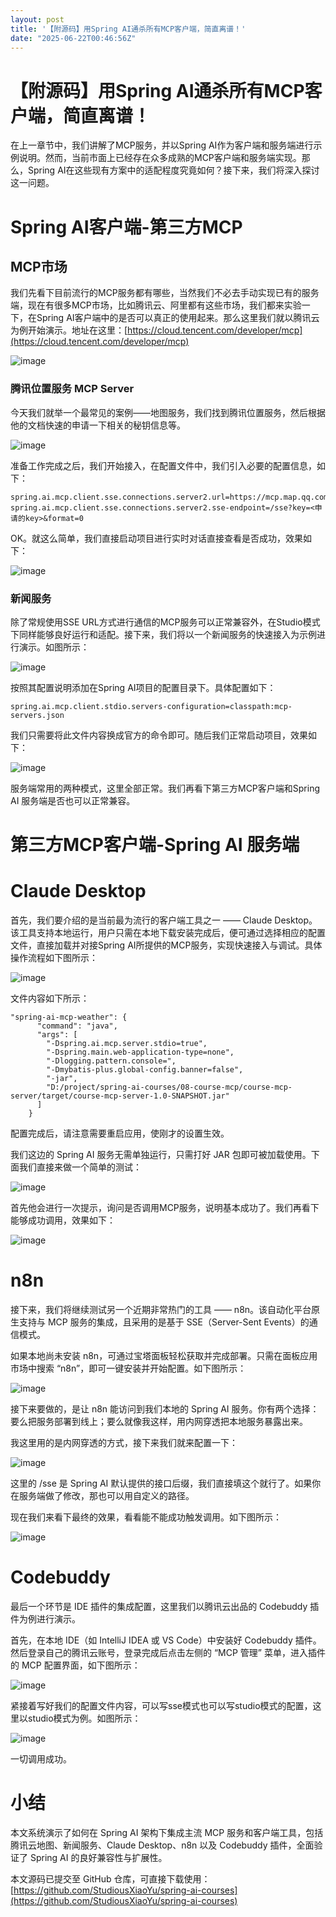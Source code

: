 ```yaml
---
layout: post
title: '【附源码】用Spring AI通杀所有MCP客户端，简直离谱！'
date: "2025-06-22T00:46:56Z"
---
```

【附源码】用Spring AI通杀所有MCP客户端，简直离谱！
===============================

在上一章节中，我们讲解了MCP服务，并以Spring AI作为客户端和服务端进行示例说明。然而，当前市面上已经存在众多成熟的MCP客户端和服务端实现。那么，Spring AI在这些现有方案中的适配程度究竟如何？接下来，我们将深入探讨这一问题。

Spring AI客户端-第三方MCP
===================

MCP市场
-----

我们先看下目前流行的MCP服务都有哪些，当然我们不必去手动实现已有的服务端，现在有很多MCP市场，比如腾讯云、阿里都有这些市场，我们都来实验一下，在Spring AI客户端中的是否可以真正的使用起来。那么这里我们就以腾讯云为例开始演示。地址在这里：[https://cloud.tencent.com/developer/mcp](https://cloud.tencent.com/developer/mcp)

![image](https://img2024.cnblogs.com/blog/1423484/202506/1423484-20250620173559062-1724056143.png)

### 腾讯位置服务 MCP Server

今天我们就举一个最常见的案例——地图服务，我们找到腾讯位置服务，然后根据他的文档快速的申请一下相关的秘钥信息等。

![image](https://img2024.cnblogs.com/blog/1423484/202506/1423484-20250620173603966-1437566100.png)

准备工作完成之后，我们开始接入，在配置文件中，我们引入必要的配置信息，如下：

    spring.ai.mcp.client.sse.connections.server2.url=https://mcp.map.qq.com
    spring.ai.mcp.client.sse.connections.server2.sse-endpoint=/sse?key=<申请的key>&format=0
    

OK。就这么简单，我们直接启动项目进行实时对话直接查看是否成功，效果如下：

![image](https://img2024.cnblogs.com/blog/1423484/202506/1423484-20250620173609108-827496189.png)

### 新闻服务

除了常规使用SSE URL方式进行通信的MCP服务可以正常兼容外，在Studio模式下同样能够良好运行和适配。接下来，我们将以一个新闻服务的快速接入为示例进行演示。如图所示：

![image](https://img2024.cnblogs.com/blog/1423484/202506/1423484-20250620173613313-866641242.png)

按照其配置说明添加在Spring AI项目的配置目录下。具体配置如下：

    spring.ai.mcp.client.stdio.servers-configuration=classpath:mcp-servers.json
    

我们只需要将此文件内容换成官方的命令即可。随后我们正常启动项目，效果如下：

![image](https://img2024.cnblogs.com/blog/1423484/202506/1423484-20250620173618913-286281539.png)

服务端常用的两种模式，这里全部正常。我们再看下第三方MCP客户端和Spring AI 服务端是否也可以正常兼容。

第三方MCP客户端-Spring AI 服务端
=======================

Claude Desktop
==============

首先，我们要介绍的是当前最为流行的客户端工具之一 —— Claude Desktop。该工具支持本地运行，用户只需在本地下载安装完成后，便可通过选择相应的配置文件，直接加载并对接Spring AI所提供的MCP服务，实现快速接入与调试。具体操作流程如下图所示：

![image](https://img2024.cnblogs.com/blog/1423484/202506/1423484-20250620173624231-551148637.png)

文件内容如下所示：

    "spring-ai-mcp-weather": {
          "command": "java",
          "args": [
            "-Dspring.ai.mcp.server.stdio=true",
            "-Dspring.main.web-application-type=none",
            "-Dlogging.pattern.console=",
            "-Dmybatis-plus.global-config.banner=false",
            "-jar",
            "D:/project/spring-ai-courses/08-course-mcp/course-mcp-server/target/course-mcp-server-1.0-SNAPSHOT.jar"
          ]
        }
    

配置完成后，请注意需要重启应用，使刚才的设置生效。

我们这边的 Spring AI 服务无需单独运行，只需打好 JAR 包即可被加载使用。下面我们直接来做一个简单的测试：

![image](https://img2024.cnblogs.com/blog/1423484/202506/1423484-20250620173630916-747665675.png)

首先他会进行一次提示，询问是否调用MCP服务，说明基本成功了。我们再看下能够成功调用，效果如下：

![image](https://img2024.cnblogs.com/blog/1423484/202506/1423484-20250620173635976-2083943350.png)

n8n
===

接下来，我们将继续测试另一个近期非常热门的工具 —— n8n。该自动化平台原生支持与 MCP 服务的集成，且采用的是基于 SSE（Server-Sent Events）的通信模式。

如果本地尚未安装 n8n，可通过宝塔面板轻松获取并完成部署。只需在面板应用市场中搜索 “n8n”，即可一键安装并开始配置。如下图所示：

![image](https://img2024.cnblogs.com/blog/1423484/202506/1423484-20250620173640829-900685660.png)

接下来要做的，是让 n8n 能访问到我们本地的 Spring AI 服务。你有两个选择：要么把服务部署到线上；要么就像我这样，用内网穿透把本地服务暴露出来。

我这里用的是内网穿透的方式，接下来我们就来配置一下：

![image](https://img2024.cnblogs.com/blog/1423484/202506/1423484-20250620173645867-156193940.png)

这里的 /sse 是 Spring AI 默认提供的接口后缀，我们直接填这个就行了。如果你在服务端做了修改，那也可以用自定义的路径。

现在我们来看下最终的效果，看看能不能成功触发调用。如下图所示：

![image](https://img2024.cnblogs.com/blog/1423484/202506/1423484-20250620173650440-1024774854.png)

Codebuddy
=========

最后一个环节是 IDE 插件的集成配置，这里我们以腾讯云出品的 Codebuddy 插件为例进行演示。

首先，在本地 IDE（如 IntelliJ IDEA 或 VS Code）中安装好 Codebuddy 插件。然后登录自己的腾讯云账号，登录完成后点击左侧的 “MCP 管理” 菜单，进入插件的 MCP 配置界面，如下图所示：

![image](https://img2024.cnblogs.com/blog/1423484/202506/1423484-20250620173657139-1536599434.png)

紧接着写好我们的配置文件内容，可以写sse模式也可以写studio模式的配置，这里以studio模式为例。如图所示：

![image](https://img2024.cnblogs.com/blog/1423484/202506/1423484-20250620173701126-1064817395.png)

一切调用成功。

小结
==

本文系统演示了如何在 Spring AI 架构下集成主流 MCP 服务和客户端工具，包括腾讯云地图、新闻服务、Claude Desktop、n8n 以及 Codebuddy 插件，全面验证了 Spring AI 的良好兼容性与扩展性。

本文源码已提交至 GitHub 仓库，可直接下载使用：[https://github.com/StudiousXiaoYu/spring-ai-courses](https://github.com/StudiousXiaoYu/spring-ai-courses)